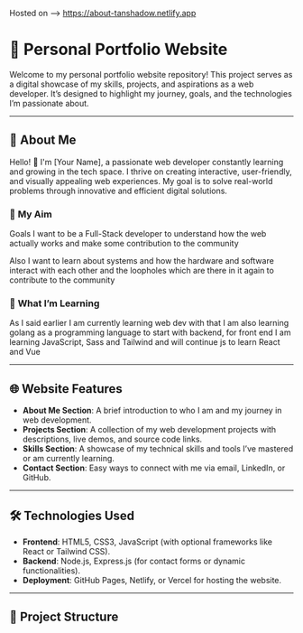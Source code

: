 
Hosted on --> https://about-tanshadow.netlify.app

# 🌟 Personal Portfolio Website

Welcome to my personal portfolio website repository! This project serves as a digital showcase of my skills, projects, and aspirations as a web developer. It’s designed to highlight my journey, goals, and the technologies I’m passionate about.

---

## 📖 About Me

Hello! 👋 I'm [Your Name], a passionate web developer constantly learning and growing in the tech space. I thrive on creating interactive, user-friendly, and visually appealing web experiences. My goal is to solve real-world problems through innovative and efficient digital solutions.

### 🎯 **My Aim**
Goals
I want to be a Full-Stack developer to understand how the web actually works and make some contribution to the community

Also I want to learn about systems and how the hardware and software interact with each other and the loopholes which are there in it again to contribute to the community
### 🚀 **What I’m Learning**
As I said earlier I am currently learning web dev with that I am also learning golang as a programming language to start with backend, for front end I am learning JavaScript, Sass and Tailwind and will continue js to learn React and Vue

---

## 🌐 Website Features

- **About Me Section**: A brief introduction to who I am and my journey in web development.
- **Projects Section**: A collection of my web development projects with descriptions, live demos, and source code links.
- **Skills Section**: A showcase of my technical skills and tools I’ve mastered or am currently learning.
- **Contact Section**: Easy ways to connect with me via email, LinkedIn, or GitHub.

---

## 🛠️ Technologies Used

- **Frontend**: HTML5, CSS3, JavaScript (with optional frameworks like React or Tailwind CSS).
- **Backend**: Node.js, Express.js (for contact forms or dynamic functionalities).
- **Deployment**: GitHub Pages, Netlify, or Vercel for hosting the website.

---

## 📂 Project Structure



